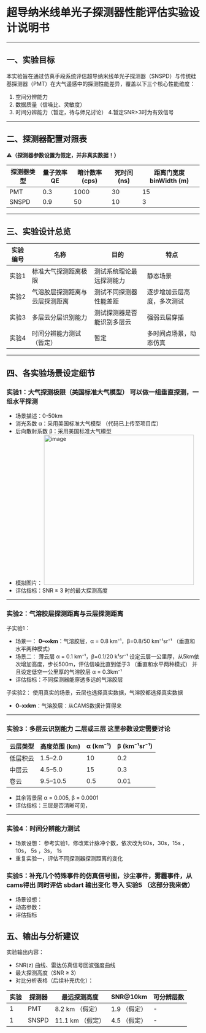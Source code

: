 # 超导纳米线单光子探测器性能评估实验设计说明书

---

## 一、实验目标

本实验旨在通过仿真手段系统评估超导纳米线单光子探测器（SNSPD）与传统硅基探测器（PMT）在大气遥感中的探测性能差异，覆盖以下三个核心性能维度：

1. 空间分辨能力  
2. 数据质量（信噪比、灵敏度）  
3. 时间分辨能力（暂定，待与师兄讨论）
4.暂定SNR>3时为有效信号
---

## 二、探测器配置对照表  
**⚠️（探测器参数设置为假定，并非真实数据！）**

| 探测器类型 | 量子效率 QE | 暗计数率 (cps) | 死时间 (ns) | 距离门宽度 binWidth (m) |
|------------|--------------|----------------|-------------|--------------------------|
| PMT        | 0.3          | 1000           | 30          | 15                       |
| SNSPD      | 0.9          | 50             | 10          | 3                        |

---

## 三、实验设计总览

| 实验编号 | 名称                           | 目的                           | 特点                           |
|----------|--------------------------------|--------------------------------|--------------------------------|
| 实验1    | 标准大气探测距离极限           | 测试系统理论最远探测能力       | 静态场景    |
| 实验2    | 气溶胶层探测距离与云层探测距离  | 测试不同探测器性能差距     | 逐步增加云层高度，多次测试     |
| 实验3    | 多层云分层识别能力             | 测试探测器是否能识别多层云     | 强弱云层穿插                |
| 实验4    | 时间分辨能力测试（暂定）       | 暂定                         | 多时间点场景，动态仿真         |

---

## 四、各实验场景设定细节

### 实验1：大气探测极限（美国标准大气模型）         可以做一组垂直探测，一组水平探测

- 场景描述：0-50km 
- 消光系数 α：采用美国标准大气模型  （代码已上传至项目库）
- 后向散射系数 β：采用美国标准大气模型
- 模拟图片：  <img width="391" alt="image" src="https://github.com/user-attachments/assets/465f9387-6447-46a0-acff-af832852fe04" />
- 评估指标：SNR ≥ 3 时的最大探测高度  

---

### 实验2：气溶胶层探测距离与云层探测距离
子实验1：
- 场景一： **0–∞km**：气溶胶层，α = 0.8 km⁻¹，β=0.8/50 km⁻¹sr⁻¹         （垂直和水平两种模式）
- 场景二：  薄云层  α = 0.1 km⁻¹，β=0.1/20 k¹sr⁻¹  设定云层一公里厚，从5km依次增加高度，步长500m，评估信噪比直到低于3   （垂直和水平两种模式）  并且设定低空一公里厚的气溶胶层 α = 0.3km⁻¹
- 评估指标：不同探测器能穿透多远的气溶胶层
  
子实验2： 使用真实的场景，云层也选择真实数据，气溶胶都选择真实数据
- **0–xxkm**：气溶胶层：从CAMS数据计算得来
---

### 实验3：多层云识别能力 二层或三层 这里参数设定需要讨论   

| 云层类型 | 高度范围 (km) | α (km⁻¹) | β (km⁻¹sr⁻¹) |
|----------|----------------|----------|----------------|
| 低层积云 | 1.5–2.0        | 10       | 0.2           |
| 中层云   | 4.5–5.0        | 15       | 0.3           |
| 卷云     | 9.5–10.5       | 0.5      | 0.01          |

- 其余背景层 α = 0.005, β = 0.0001  
- 评估指标：三层是否清晰可见，
---

### 实验4：时间分辨能力测试

- 场景设想： 参考实验1，修改累计脉冲个数，依次改为60s，30s，15s ，10s， 5s ，3s， 1s
- 重复实验一，评估不同探测器探测距离的变化


### 实验5：补充几个特殊事件的仿真信号图，沙尘事件，雾霾事件，从cams得出   同时评估 sbdart 输出变化 导入 实验5 （这部分我来做）
- 场景设想： 
- 动态参数：
- 评估指标


  
## 五、输出与分析建议
实验输出内容：

- SNR(z) 曲线、雷达仿真信号回波强度曲线
- 最大探测高度（SNR ≥ 3）
- 对比分析表格（后续补充优化）：

| 实验 | 探测器 | 最远探测高度 | SNR@10km | 可分辨层数 |
|------|--------|----------------|-----------|--------------|
| 1    | PMT    | 8.2 km    （假定）     | 1.9   （假定）    | -            | 
| 1    | SNSPD  | 11.1 km    （假定）    | 4.5    （假定）   | -            | 


